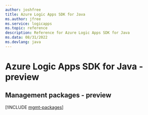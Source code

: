 ```yaml
---
author: joshfree
title: Azure Logic Apps SDK for Java
ms.author: jfree
ms.service: logicapps
ms.topic: reference
description: Reference for Azure Logic Apps SDK for Java
ms.data: 08/31/2022
ms.devlang: java
---
```

# Azure Logic Apps SDK for Java - preview

## Management packages - preview
[!INCLUDE [mgmt-packages](logic-apps-mgmt-index.md)]